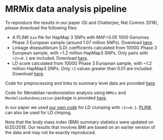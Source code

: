# MRMix data analysis pipeline

To reproduce the results in our paper (Qi and Chatterjee, Nat Comms 2018), please download the following files:

* A PLINK `bim` file for HapMap 3 SNPs with MAF>0.05 1000 Genomes Phase 3 European sample (around 1.07 million SNPs). Download [here](https://jh.box.com/s/qkp4h90nm6tp2qj82v5moxqs0no0gvwa).
* Linkage disequilibrium (LD) coefficients calculated from 1000G Phase 3 European sample, with ~1.2 million HapMap3 SNPs. Only pairs with `r2>=0.1` are included. Download [here](https://jh.box.com/s/6hkedzszugebe5ycwh4gt5hjw5sbjdkc). 
* LD score calculated from 1000G Phase 3 European sample, with ~1.2 million HapMap3 SNPs. Only `r2` values greater than 0.01 are included. Download [here](https://jh.box.com/s/l7or90aps6tcog03oxnsvo4n7ymqf7gn).

Code for preprocessing and links to summary level data are provided [here](https://github.com/gqi/MRMix/blob/master/data_analysis/preprocess_summary_stats.R). 

Code for Mendelian randomziation analysis using `MRMix` and `MendelianRandomization` package is provided [here](https://github.com/gqi/MRMix/blob/master/data_analysis/MR_realdata_analysis.R).

In our paper we used [our own code](https://github.com/gqi/MRMix/blob/master/data_analysis/ld_clump_MRsim.R) for LD clumping with `r2<=0.1`. [PLINK](https://www.cog-genomics.org/plink2) can also be used for LD clmping. 

Note that the body mass index (BMI) summary statistics were updated on 6/25/2018. Our results that involves BMI are based on an earlier version of the data and may not be exactly reproduced. 
